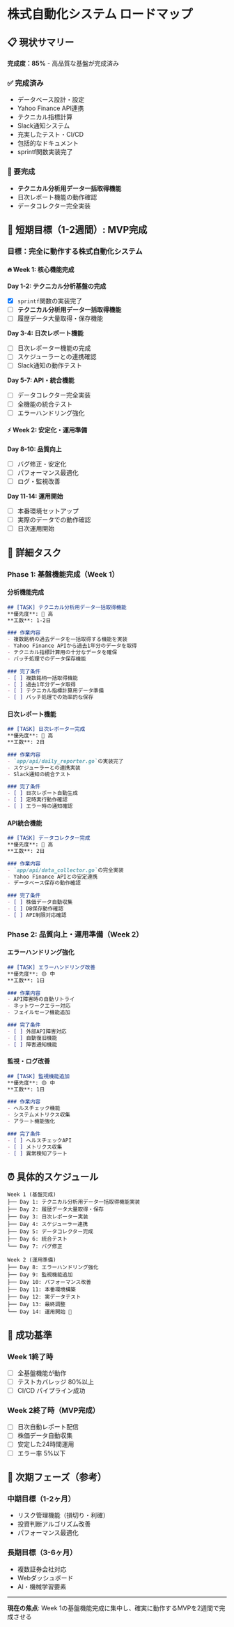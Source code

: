 # 株式自動化システム ロードマップ

## 📋 現状サマリー

**完成度：85%** - 高品質な基盤が完成済み

### ✅ 完成済み
- データベース設計・設定
- Yahoo Finance API連携
- テクニカル指標計算
- Slack通知システム  
- 充実したテスト・CI/CD
- 包括的なドキュメント
- sprintf関数実装完了

### 🚧 要完成
- **テクニカル分析用データ一括取得機能**
- 日次レポート機能の動作確認
- データコレクター完全実装

## 🎯 短期目標（1-2週間）: MVP完成

### 目標：完全に動作する株式自動化システム

#### 🔥 Week 1: 核心機能完成

**Day 1-2: テクニカル分析基盤の完成**
- [x] `sprintf`関数の実装完了
- [ ] **テクニカル分析用データ一括取得機能**
- [ ] 履歴データ大量取得・保存機能

**Day 3-4: 日次レポート機能**
- [ ] 日次レポーター機能の完成
- [ ] スケジューラーとの連携確認
- [ ] Slack通知の動作テスト

**Day 5-7: API・統合機能**
- [ ] データコレクター完全実装
- [ ] 全機能の統合テスト
- [ ] エラーハンドリング強化

#### ⚡ Week 2: 安定化・運用準備

**Day 8-10: 品質向上**
- [ ] バグ修正・安定化
- [ ] パフォーマンス最適化
- [ ] ログ・監視改善

**Day 11-14: 運用開始**
- [ ] 本番環境セットアップ
- [ ] 実際のデータでの動作確認
- [ ] 日次運用開始

## 📝 詳細タスク

### Phase 1: 基盤機能完成（Week 1）

#### 分析機能完成
```markdown
## [TASK] テクニカル分析用データ一括取得機能
**優先度**: 🔴 高
**工数**: 1-2日

### 作業内容
- 複数銘柄の過去データを一括取得する機能を実装
- Yahoo Finance APIから過去1年分のデータを取得
- テクニカル指標計算用の十分なデータを確保
- バッチ処理でのデータ保存機能

### 完了条件
- [ ] 複数銘柄一括取得機能
- [ ] 過去1年分データ取得
- [ ] テクニカル指標計算用データ準備
- [ ] バッチ処理での効率的な保存
```

#### 日次レポート機能
```markdown
## [TASK] 日次レポーター完成
**優先度**: 🔴 高  
**工数**: 2日

### 作業内容
- `app/api/daily_reporter.go`の実装完了
- スケジューラーとの連携実装
- Slack通知の統合テスト

### 完了条件
- [ ] 日次レポート自動生成
- [ ] 定時実行動作確認
- [ ] エラー時の通知確認
```

#### API統合機能
```markdown
## [TASK] データコレクター完成
**優先度**: 🔴 高
**工数**: 2日

### 作業内容  
- `app/api/data_collector.go`の完全実装
- Yahoo Finance APIとの安定連携
- データベース保存の動作確認

### 完了条件
- [ ] 株価データ自動収集
- [ ] DB保存動作確認
- [ ] API制限対応確認
```

### Phase 2: 品質向上・運用準備（Week 2）

#### エラーハンドリング強化
```markdown
## [TASK] エラーハンドリング改善
**優先度**: 🟡 中
**工数**: 1日

### 作業内容
- API障害時の自動リトライ
- ネットワークエラー対応
- フェイルセーフ機能追加

### 完了条件
- [ ] 外部API障害対応
- [ ] 自動復旧機能
- [ ] 障害通知機能
```

#### 監視・ログ改善
```markdown
## [TASK] 監視機能追加
**優先度**: 🟡 中
**工数**: 1日

### 作業内容
- ヘルスチェック機能
- システムメトリクス収集
- アラート機能強化

### 完了条件
- [ ] ヘルスチェックAPI
- [ ] メトリクス収集
- [ ] 異常検知アラート
```

## ⏰ 具体的スケジュール

```
Week 1 (基盤完成)
├── Day 1: テクニカル分析用データ一括取得機能実装
├── Day 2: 履歴データ大量取得・保存
├── Day 3: 日次レポーター実装
├── Day 4: スケジューラー連携
├── Day 5: データコレクター完成
├── Day 6: 統合テスト
└── Day 7: バグ修正

Week 2 (運用準備)  
├── Day 8: エラーハンドリング強化
├── Day 9: 監視機能追加
├── Day 10: パフォーマンス改善
├── Day 11: 本番環境構築
├── Day 12: 実データテスト
├── Day 13: 最終調整
└── Day 14: 運用開始 🚀
```

## 🎯 成功基準

### Week 1終了時
- [ ] 全基盤機能が動作
- [ ] テストカバレッジ 80%以上
- [ ] CI/CD パイプライン成功

### Week 2終了時（MVP完成）
- [ ] 日次自動レポート配信
- [ ] 株価データ自動収集
- [ ] 安定した24時間運用
- [ ] エラー率 5%以下

## 🚀 次期フェーズ（参考）

### 中期目標（1-2ヶ月）
- リスク管理機能（損切り・利確）
- 投資判断アルゴリズム改善
- パフォーマンス最適化

### 長期目標（3-6ヶ月）
- 複数証券会社対応
- Webダッシュボード
- AI・機械学習要素

---

**現在の焦点**: Week 1の基盤機能完成に集中し、確実に動作するMVPを2週間で完成させる